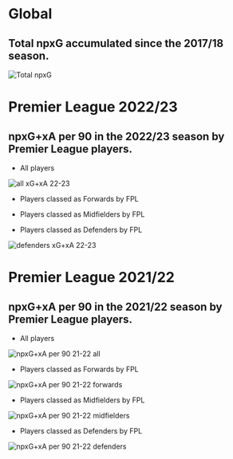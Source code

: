 # Global
## Total npxG accumulated since the 2017/18 season. 

![Total npxG](https://user-images.githubusercontent.com/115564650/195126237-fd04eaf6-227c-4bbb-8329-a465fe0f3c08.png)


# Premier League 2022/23 

## npxG+xA per 90  in the 2022/23 season by Premier League players.
- All players

![all xG+xA 22-23](https://user-images.githubusercontent.com/115564650/195126234-f29764df-1ece-44fd-8709-3849f1cd673f.png)

- Players classed as Forwards by FPL

- Players classed as Midfielders by FPL

- Players classed as Defenders by FPL

![defenders xG+xA 22-23](https://user-images.githubusercontent.com/115564650/195126232-53c5ce7e-a1d5-4533-8a49-46aa544c5176.png)


# Premier League 2021/22

## npxG+xA per 90  in the 2021/22 season by Premier League players.
- All players

![npxG+xA per 90 21-22 all](https://user-images.githubusercontent.com/115564650/200310944-74fe22a7-ae5b-48e0-b57f-a3a48abb1884.png)

- Players classed as Forwards by FPL

![npxG+xA per 90 21-22 forwards](https://user-images.githubusercontent.com/115564650/200310918-069f853f-70ee-445a-9f57-6b79222227ed.png)

- Players classed as Midfielders by FPL

![npxG+xA per 90 21-22 midfielders](https://user-images.githubusercontent.com/115564650/200310894-e3cebcc3-73a7-4504-a7d8-d0a3a3c51c64.png)

- Players classed as Defenders by FPL

![npxG+xA per 90 21-22 defenders](https://user-images.githubusercontent.com/115564650/200310870-4ec3c78c-43f8-4fd2-88fc-bc07521dbb4d.png)

